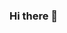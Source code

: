 ### Hi there 👋

<!--
**MariaStarLit/MariaStarLit** is a ✨ _special_ ✨ repository because its `README.md` (this file) appears on your GitHub profile.
[![mde-avel's 42 stats](https://badge42.vercel.app/api/v2/clkwlpur9016408l3w4zzl7kc/stats?cursusId=21&coalitionId=112)](https://github.com/JaeSeoKim/badge42)

Here are some ideas to get you started:

- 🔭 I’m currently working on ...
- 🌱 I’m currently learning ...
- 👯 I’m looking to collaborate on ...
- 🤔 I’m looking for help with ...
- 💬 Ask me about ...
- 📫 How to reach me: ...
- 😄 Pronouns: ...
- ⚡ Fun fact: ...
-->
